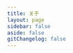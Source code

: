 ```yaml
---
title: 关于
layout: page
sidebar: false
aside: false
gitChangelog: false
---
```


<script setup>
import TeamPage from './TeamPage.vue'
</script>
<TeamPage/>